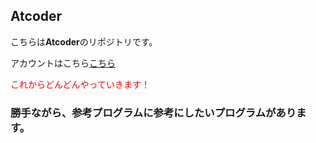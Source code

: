 <h2>Atcoder</h2>
<p>こちらは<strong>Atcoder</strong>のリポジトリです。</p>
<p>アカウントはこちら<a href="https://atcoder.jp/users/kindun">こちら</a></p>
<p><font color="red">これからどんどんやっていきます！</font></p>
<h3>勝手ながら、参考プログラムに参考にしたいプログラムがあります。</h3>
  
